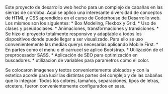 Este proyecto de desarrollo web hecho para un complejo de cabañas en las sierras de cordoba.
Aqui se aplico una interesante diversidad de conceptos de HTML y CSS aprendidos en el curso de Coderhouse de Desarrollo web.
Los mismos son los siguientes:
            * Box Modeling, Flexbox y Grid.
            * Uso de clases y pseudoclases.
            * Animaciones, transformaciones y transiciones.
            * Se hizo el proyecto totalmente responsive y adaptable a todos los dispositivos donde puede llegar a ser visualizado.
            Para ello se uso convenientemente las medias querys necesarias aplicando Mobile First.
            * En partes como el menu o el carrucel se aplico Bootstrap.
            * Utilización de el preprocesador SASS.
            * Aplicación de SEO para optimización en buscadores.
            * utilizacion de variables para parametros como el color.            
            
            
Se colocaron imagenes y textos convenientemente ubicados y con la estetica acorde para lucir las distintas partes del complejo y 
de las cabañas que lo integran. Todos los colores, tamaños, separaciones, tipos de letras, etcetera, fueron convenientemente configurados en sass.
